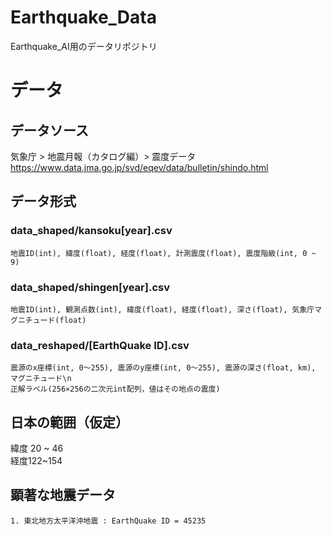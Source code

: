 # Earthquake_Data
Earthquake_AI用のデータリポジトリ
# データ
## データソース
気象庁 > 地震月報（カタログ編）> 震度データ<br>
https://www.data.jma.go.jp/svd/eqev/data/bulletin/shindo.html
## データ形式
### data_shaped/kansoku[year].csv
```
地震ID(int), 緯度(float), 経度(float), 計測震度(float), 震度階級(int, 0 ~ 9)
```
### data_shaped/shingen[year].csv
```
地震ID(int), 観測点数(int), 緯度(float), 経度(float), 深さ(float), 気象庁マグニチュード(float)
```
### data_reshaped/[EarthQuake ID].csv
```
震源のx座標(int, 0〜255), 震源のy座標(int, 0〜255), 震源の深さ(float, km), マグニチュード\n
正解ラベル(256×256の二次元int配列，値はその地点の震度)
```
## 日本の範囲（仮定）
緯度 20 ~ 46<br>
経度122~154

## 顕著な地震データ
    1. 東北地方太平洋沖地震 : EarthQuake ID = 45235
